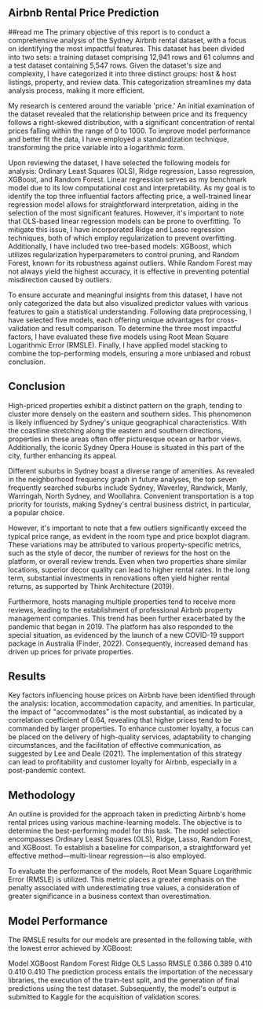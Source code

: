 ## Airbnb Rental Price Prediction
##read me
The primary objective of this report is to conduct a comprehensive analysis of the Sydney Airbnb rental dataset, with a focus on identifying the most impactful features. This dataset has been divided into two sets: a training dataset comprising 12,941 rows and 61 columns and a test dataset containing 5,547 rows. Given the dataset's size and complexity, I have categorized it into three distinct groups: host & host listings, property, and review data. This categorization streamlines my data analysis process, making it more efficient.

My research is centered around the variable 'price.' An initial examination of the dataset revealed that the relationship between price and its frequency follows a right-skewed distribution, with a significant concentration of rental prices falling within the range of 0 to 1000. To improve model performance and better fit the data, I have employed a standardization technique, transforming the price variable into a logarithmic form.

Upon reviewing the dataset, I have selected the following models for analysis: Ordinary Least Squares (OLS), Ridge regression, Lasso regression, XGBoost, and Random Forest. Linear regression serves as my benchmark model due to its low computational cost and interpretability. As my goal is to identify the top three influential factors affecting price, a well-trained linear regression model allows for straightforward interpretation, aiding in the selection of the most significant features. However, it's important to note that OLS-based linear regression models can be prone to overfitting. To mitigate this issue, I have incorporated Ridge and Lasso regression techniques, both of which employ regularization to prevent overfitting. Additionally, I have included two tree-based models: XGBoost, which utilizes regularization hyperparameters to control pruning, and Random Forest, known for its robustness against outliers. While Random Forest may not always yield the highest accuracy, it is effective in preventing potential misdirection caused by outliers.

To ensure accurate and meaningful insights from this dataset, I have not only categorized the data but also visualized predictor values with various features to gain a statistical understanding. Following data preprocessing, I have selected five models, each offering unique advantages for cross-validation and result comparison. To determine the three most impactful factors, I have evaluated these five models using Root Mean Square Logarithmic Error (RMSLE). Finally, I have applied model stacking to combine the top-performing models, ensuring a more unbiased and robust conclusion.

## Conclusion
High-priced properties exhibit a distinct pattern on the graph, tending to cluster more densely on the eastern and southern sides. This phenomenon is likely influenced by Sydney's unique geographical characteristics. With the coastline stretching along the eastern and southern directions, properties in these areas often offer picturesque ocean or harbor views. Additionally, the iconic Sydney Opera House is situated in this part of the city, further enhancing its appeal.

Different suburbs in Sydney boast a diverse range of amenities. As revealed in the neighborhood frequency graph in future analyses, the top seven frequently searched suburbs include Sydney, Waverley, Randwick, Manly, Warringah, North Sydney, and Woollahra. Convenient transportation is a top priority for tourists, making Sydney's central business district, in particular, a popular choice.

However, it's important to note that a few outliers significantly exceed the typical price range, as evident in the room type and price boxplot diagram. These variations may be attributed to various property-specific metrics, such as the style of decor, the number of reviews for the host on the platform, or overall review trends. Even when two properties share similar locations, superior decor quality can lead to higher rental rates. In the long term, substantial investments in renovations often yield higher rental returns, as supported by Think Architecture (2019).

Furthermore, hosts managing multiple properties tend to receive more reviews, leading to the establishment of professional Airbnb property management companies. This trend has been further exacerbated by the pandemic that began in 2019. The platform has also responded to the special situation, as evidenced by the launch of a new COVID-19 support package in Australia (Finder, 2022). Consequently, increased demand has driven up prices for private properties.
## Results
Key factors influencing house prices on Airbnb have been identified through the analysis: location, accommodation capacity, and amenities. In particular, the impact of "accommodates" is the most substantial, as indicated by a correlation coefficient of 0.64, revealing that higher prices tend to be commanded by larger properties. To enhance customer loyalty, a focus can be placed on the delivery of high-quality services, adaptability to changing circumstances, and the facilitation of effective communication, as suggested by Lee and Deale (2021). The implementation of this strategy can lead to profitability and customer loyalty for Airbnb, especially in a post-pandemic context.

## Methodology
An outline is provided for the approach taken in predicting Airbnb's home rental prices using various machine-learning models. The objective is to determine the best-performing model for this task. The model selection encompasses Ordinary Least Squares (OLS), Ridge, Lasso, Random Forest, and XGBoost. To establish a baseline for comparison, a straightforward yet effective method—multi-linear regression—is also employed.

To evaluate the performance of the models, Root Mean Square Logarithmic Error (RMSLE) is utilized. This metric places a greater emphasis on the penalty associated with underestimating true values, a consideration of greater significance in a business context than overestimation.

## Model Performance
The RMSLE results for our models are presented in the following table, with the lowest error achieved by XGBoost:

Model	XGBoost	Random Forest	Ridge	OLS	Lasso
RMSLE	0.386	0.389	0.410	0.410	0.410
The prediction process entails the importation of the necessary libraries, the execution of the train-test split, and the generation of final predictions using the test dataset. Subsequently, the model's output is submitted to Kaggle for the acquisition of validation scores.







